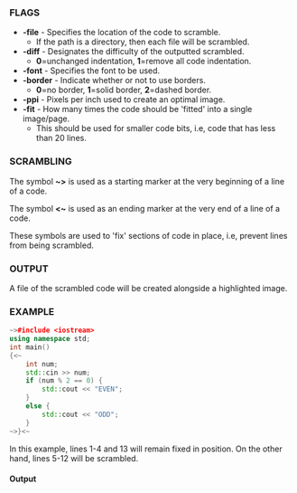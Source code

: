 ### FLAGS
* **-file** - Specifies the location of the code to scramble.
  * If the path is a directory, then each file will be scrambled.
* **-diff** - Designates the difficulty of the outputted scrambled.
  * **0**=unchanged indentation, **1**=remove all code indentation.
* **-font** - Specifies the font to be used.
* **-border** - Indicate whether or not to use borders.
  * **0**=no border, **1**=solid border, **2**=dashed border.
* **-ppi** - Pixels per inch used to create an optimal image.
* **-fit** - How many times the code should be 'fitted' into a single image/page.
  * This should be used for smaller code bits, i.e, code that has less than 20 lines.


### SCRAMBLING
The symbol **~>** is used as a starting marker at the very beginning of a line of a code.

The symbol **<~** is used as an ending marker at the very end of a line of a code.

These symbols are used to 'fix' sections of code in place, i.e, prevent lines from being scrambled.

### OUTPUT
A file of the scrambled code will be created alongside a highlighted image.

### EXAMPLE
```c++
~>#include <iostream>
using namespace std;
int main()
{<~
	int num;
	std::cin >> num;
	if (num % 2 == 0) {
		std::cout << "EVEN";
	}
	else {
		std::cout << "ODD";
	}
~>}<~
```
In this example, lines 1-4 and 13 will remain fixed in position. On the other hand, lines 5-12 will be scrambled.
#### Output
